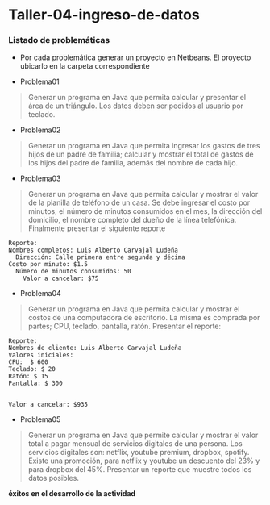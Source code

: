 # Taller-04-ingreso-de-datos

### Listado de problemáticas
- Por cada problemática generar un proyecto en Netbeans. El proyecto ubicarlo en la carpeta correspondiente

* Problema01
> Generar un programa en Java que permita calcular y presentar el área de un triángulo. Los datos deben ser pedidos al usuario por teclado.

* Problema02
> Generar un programa en Java que permita ingresar los gastos de tres hijos de un padre de familia; calcular y  mostrar el total de gastos de los hijos del padre de familia, además del nombre de cada hijo.

* Problema03
> Generar un programa en Java que permita calcular y mostrar el valor de la planilla de teléfono de un casa. Se debe ingresar el costo por minutos, el número de minutos consumidos en el mes, la dirección del domicilio, el nombre completo del dueño de la línea telefónica. Finalmente presentar el siguiente reporte

```
Reporte:
Nombres completos: Luis Alberto Carvajal Ludeña
  Dirección: Calle primera entre segunda y décima
Costo por minuto: $1.5
  Número de minutos consumidos: 50
    Valor a cancelar: $75
```

* Problema04
> Generar un programa en Java que permita calcular y mostrar el costos de una computadora de escritorio. La misma es comprada por partes; CPU, teclado, pantalla, ratón. Presentar el reporte:

```
Reporte:
Nombres de cliente: Luis Alberto Carvajal Ludeña
Valores iniciales:
CPU:  $ 600
Teclado: $ 20
Ratón: $ 15
Pantalla: $ 300


Valor a cancelar: $935
```

* Problema05
> Generar un programa en Java que permite calcular y mostrar el valor total a pagar mensual de servicios digitales de una persona. Los servicios digitales son: netflix, youtube premium, dropbox, spotify. Existe una promoción, para netflix y youtube un descuento del 23% y para dropbox del 45%. Presentar un reporte que muestre todos los datos posibles.


**éxitos en el desarrollo de la actividad**
